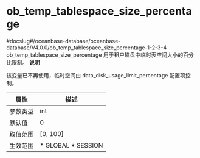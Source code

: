 ob_temp_tablespace_size_percentage 
=======================================================
#docslug#/oceanbase-database/oceanbase-database/V4.0.0/ob_temp_tablespace_size_percentage-1-2-3-4
ob_temp_tablespace_size_percentage 用于租户磁盘中临时表空间大小的百分比限制。
**说明**



该变量已不再使用，临时空间由 data_disk_usage_limit_percentage 配置项控制。


| **属性** |                                                   **描述**                                                   |
|--------|------------------------------------------------------------------------------------------------------------|
| 参数类型   | int                                                                                                        |
| 默认值    | 0                                                                                                          |
| 取值范围   | \[0, 100\]                                                                                                 |
| 生效范围   | * GLOBAL   * SESSION    |



